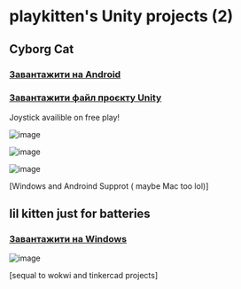 # playkitten's Unity projects (2)

## Cyborg Cat

### [Завантажити на Android](https://github.com/robocode-pb/RC2024/raw/main/Su/Su16UB/Su16UB10/Su16UB10CatPlatformer.apk?download=)

### [Завантажити файл проєкту Unity](https://github.com/robocode-pb/RC2024/raw/main/Su/Su16UB/Su16UB10/Su16UB10CatPlatformer.unitypackage?download=)

Joystick availible on free play!

![image](https://github.com/robocode-pb/RC2023/assets/172953581/18b689f4-8b5e-4efb-bc2d-18b312a751a3)

![image](https://github.com/robocode-pb/RC2023/assets/172953581/32868ff5-b668-4e49-a055-35fb205e86fc)

![image](https://github.com/robocode-pb/RC2023/assets/172953581/52384638-8b0b-40b6-85c4-126638714644)

[Windows and Androind Supprot ( maybe Mac too lol)]

## lil kitten just for batteries

### [Завантажити на Windows](i_exe.rar)

![image](https://github.com/robocode-pb/RC2024/assets/172953581/01d6e15c-e092-463f-936d-d91404ca15b4)

[sequal to wokwi and tinkercad projects]
